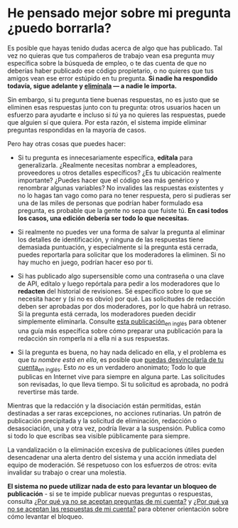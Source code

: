 # He pensado mejor sobre mi pregunta ¿puedo borrarla?

Es posible que hayas tenido dudas acerca de algo que has publicado. Tal vez no quieras que tus compañeros de trabajo vean esa pregunta muy específica sobre la búsqueda de empleo, o te das cuenta de que no deberías haber publicado ese código propietario, o no quieres que tus amigos vean ese error estúpido en tu pregunta. **Si nadie ha respondido todavía, sigue adelante y [elimínala](/help/deleted-questions) — a nadie le importa.**

Sin embargo, si tu pregunta tiene buenas respuestas, no es justo que se eliminen esas respuestas junto con tu pregunta: otros usuarios hacen un esfuerzo para ayudarte e incluso si *tú* ya no quieres las respuestas, puede que alguien sí que quiera. Por esta razón, el sistema impide eliminar preguntas respondidas en la mayoría de casos.

Pero hay otras cosas que puedes hacer:

- Si tu pregunta es innecesariamente específica, **edítala** para generalizarla. ¿Realmente necesitas nombrar a empleadores, proveedores u otros detalles específicos? ¿Es tu ubicación realmente importante? ¿Puedes hacer que el código sea más genérico y renombrar algunas variables? No invalides las respuestas existentes y no lo hagas tan vago como para no tener respuesta, pero si pudieras ser una de las miles de personas que podrían haber formulado esa pregunta, es probable que la gente no sepa que fuiste tú. **En casi todos los casos, una edición debería ser todo lo que necesitas.**

- Si realmente no puedes ver una forma de salvar la pregunta al eliminar los detalles de identificación, y ninguna de las respuestas tiene demasiada puntuación, y especialmente si la pregunta está cerrada, puedes reportarla para solicitar que los moderadores la eliminen. Si no hay mucho en juego, podrían hacer eso por ti.

- Si has publicado algo supersensible como una contraseña o una clave de API, edítalo y luego repórtala para pedir a los moderadores que lo **redacten** del historial de revisiones. Sé específico sobre lo que se necesita hacer y (si no es obvio) por qué. Las solicitudes de redacción deben ser aprobadas por dos moderadores, por lo que habrá un retraso. Si la pregunta está cerrada, los moderadores pueden decidir simplemente eliminarla. Consulte [esta publicación](https://meta.stackoverflow.com/q/327145)<sub>en inglés</sub> para obtener una guía más específica sobre cómo preparar una publicación para la redacción sin romperla ni a ella ni a sus respuestas.

- Si la pregunta es buena, no hay nada delicado en ella, y el problema es que *tu nombre está en ella*, es posible que [puedas desvincularla de tu cuenta](https://meta.stackexchange.com/q/96732)<sub>en inglés</sub>. Esto *no* es un verdadero anonimato; Todo lo que publicas en Internet vive para siempre en alguna parte. Las solicitudes son revisadas, lo que lleva tiempo. Si tu solicitud es aprobada, no podrá revertirse más tarde.

Mientras que la redacción y la disociación están permitidas, están destinadas a ser raras excepciones, no acciones rutinarias. Un patrón de publicación precipitada y la solicitud de eliminación, redacción o desasociación, una y otra vez, podría llevar a la suspensión. Publica como si todo lo que escribas sea visible públicamente para siempre.

La vandalización o la eliminación excesiva de publicaciones útiles pueden desencadenar una alerta dentro del sistema y una acción inmediata del equipo de moderación. Sé respetuoso con los esfuerzos de otros: evita invalidar su trabajo o crear una molestia.

**El sistema no puede utilizar nada de esto para levantar un bloqueo de publicación** - si se te impide publicar nuevas preguntas o respuestas, consulta [¿Por qué ya no se aceptan preguntas de mi cuenta?](/help/question-bans) y [¿Por qué ya no se aceptan las respuestas de mi cuenta?](/help/answer-bans) para obtener orientación sobre cómo levantar el bloqueo.
